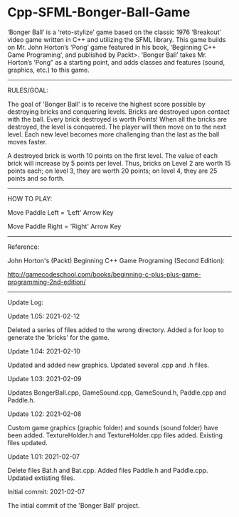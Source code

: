 # Cpp-SFML-Bonger-Ball-Game
‘Bonger Ball’ is a ‘reto-stylize’ game based on the classic 1976 ‘Breakout’ video game written in C++ and utilizing the SFML library.  This game builds on Mr. John Horton’s ‘Pong’ game featured in his book, ‘Beginning C++ Game Programing’, and published by Packt>.  ‘Bonger Ball’ takes Mr. Horton’s ‘Pong” as a starting point, and adds classes and features (sound, graphics, etc.) to this game.

-----------------------------

RULES/GOAL:

The goal of 'Bonger Ball' is to receive the highest score possible by destroying bricks and conquering levels.  Bricks are destroyed upon contact with the ball.  Every brick destroyed is worth Points!   When all the bricks are destroyed, the level is conquered.  The player will then move on to the next level.  Each new level becomes more challenging than the last as the ball moves faster.

A destroyed brick is worth 10 points on the first level.  The value of each brick will increase by 5 points per level.  Thus, bricks on Level 2 are worth 15 points each; on level 3, they are worth 20 points; on level 4, they are 25 points and so forth.

--------------------

HOW TO PLAY:

Move Paddle Left = 'Left' Arrow Key

Move Paddle Right = 'Right' Arrow Key

---------------------

Reference:

John Horton's (Packt) Beginning C++ Game Programing (Second Edition):

http://gamecodeschool.com/books/beginning-c-plus-plus-game-programming-2nd-edition/

-----------------

Update Log:



Update 1.05: 2021-02-12

Deleted a series of files added to the wrong directory.  Added a for loop to generate the 'bricks' for the game.


Update 1.04: 2021-02-10

Updated and added new graphics.  Updated several .cpp and .h files.


Update 1.03: 2021-02-09

Updates BongerBall.cpp, GameSound.cpp, GameSound.h, Paddle.cpp and Paddle.h.

Update 1.02: 2021-02-08

Custom game graphics (graphic folder) and sounds (sound folder) have been added.  TextureHolder.h and TextureHolder.cpp files added.  Existing files updated.


Update 1.01: 2021-02-07

Delete files Bat.h and Bat.cpp.  Added files Paddle.h and Paddle.cpp.  Updated extisting files.


Initial commit: 2021-02-07

The intial commit of the 'Bonger Ball' project.

